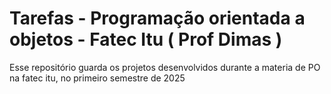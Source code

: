 # Tarefas - Programação orientada a objetos - Fatec Itu ( Prof Dimas )
Esse repositório guarda os projetos desenvolvidos durante a materia de PO na fatec itu, no primeiro semestre de 2025
